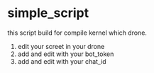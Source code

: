 # simple_script

this script build for compile kernel which drone.

1. edit your screet in your drone
2. add and edit with your bot_token
3. add and edit with your chat_id

